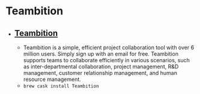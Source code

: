 # Teambition
- [Teambition](https://www.teambition.com/)
  - 
  - Teambition is a simple, efficient project collaboration tool with over 6 million users. Simply sign up with an email for free. Teambition supports teams to collaborate efficiently in various scenarios, such as inter-departmental collaboration, project management, R&D management, customer relationship management, and human resource management.
  - `brew cask install Teambition`
